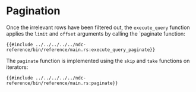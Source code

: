 # Pagination

Once the irrelevant rows have been filtered out, the `execute_query` function applies the `limit` and `offset` arguments by calling the `paginate function:

```rust,no_run,noplayground
{{#include ../../../../../ndc-reference/bin/reference/main.rs:execute_query_paginate}}
```

The `paginate` function is implemented using the `skip` and `take` functions on iterators:

```rust,no_run,noplayground
{{#include ../../../../../ndc-reference/bin/reference/main.rs:paginate}}
```
